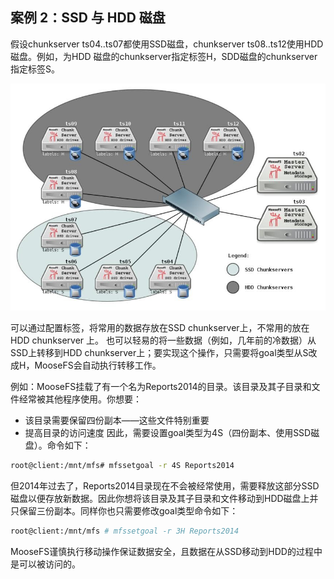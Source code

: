 ## 案例 2：SSD 与 HDD 磁盘 

假设chunkserver ts04..ts07都使用SSD磁盘，chunkserver ts08..ts12使用HDD磁盘。例如，为HDD 磁盘的chunkserver指定标签H，SDD磁盘的chunkserver指定标签S。 

![](../images/ch04/se02-01.png)


可以通过配置标签，将常用的数据存放在SSD chunkserver上，不常用的放在HDD chunkserver 上。 
也可以轻易的将一些数据（例如，几年前的冷数据）从SSD上转移到HDD chunkserver上；要实现这个操作，只需要将goal类型从S改成H，MooseFS会自动执行转移工作。 
 
例如：MooseFS挂载了有一个名为Reports2014的目录。该目录及其子目录和文件经常被其他程序使用。你想要： 
+ 该目录需要保留四份副本——这些文件特别重要 
+ 提高目录的访问速度 因此，需要设置goal类型为4S（四份副本、使用SSD磁盘）。命令如下：

```bash 
root@client:/mnt/mfs# mfssetgoal -r 4S Reports2014 
```

但2014年过去了，Reports2014目录现在不会被经常使用，需要释放这部分SSD磁盘以便存放新数据。因此你想将该目录及其子目录和文件移动到HDD磁盘上并只保留三份副本。同样你也只需要修改goal类型命令如下： 

```bash
root@client:/mnt/mfs # mfssetgoal -r 3H Reports2014 
```

MooseFS谨慎执行移动操作保证数据安全，且数据在从SSD移动到HDD的过程中是可以被访问的。 	 
